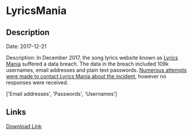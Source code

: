 # LyricsMania

## Description

Date: 2017-12-21

Description:
In December 2017, the song lyrics website known as <a href="https://www.lyricsmania.com/" target="_blank" rel="noopener">Lyrics Mania</a> suffered a data breach. The data in the breach included 109k usernames, email addresses and plain text passwords. <a href="https://www.troyhunt.com/streamlining-data-breach-disclosure-a-step-by-step-process" target="_blank" rel="noopener">Numerous attempts were made to contact Lyrics Mania about the incident</a>, however no responses were received.


['Email addresses', 'Passwords', 'Usernames']

## Links

[Download Link](https://link-to.net/1229997/963.0229216731071/dynamic/?r=bHlyaWNzbWFuaWEuY29t)
